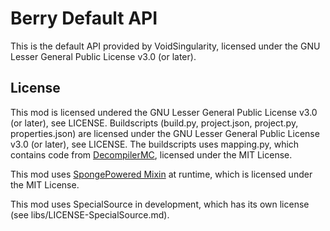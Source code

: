 # Berry Default API
This is the default API provided by VoidSingularity, licensed under the GNU Lesser
General Public License v3.0 (or later).

## License
This mod is licensed undered the GNU Lesser General Public License v3.0 (or later),
see LICENSE.
Buildscripts (build.py, project.json, project.py, properties.json) are licensed under the
GNU Lesser General Public License v3.0 (or later), see LICENSE.
The buildscripts uses mapping.py, which contains code from
[DecompilerMC](https://github.com/hube12/DecompilerMC), licensed under the MIT License.

This mod uses [SpongePowered Mixin](https://github.com/SpongePowered/Mixin) at runtime,
which is licensed under the MIT License.

This mod uses SpecialSource in development, which has its own license
(see libs/LICENSE-SpecialSource.md).
